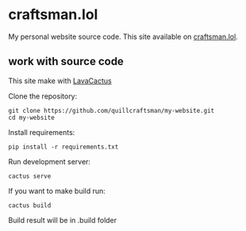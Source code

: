 # craftsman.lol

My personal website source code.
This site available on [craftsman.lol](http://craftsman.lol).

## work with source code

This site make with [LavaCactus](https://github.com/quillcraftsman/lavacactus)

Clone the repository:

    git clone https://github.com/quillcraftsman/my-website.git
    cd my-website

Install requirements:

    pip install -r requirements.txt

Run development server:

    cactus serve

If you want to make build run:

    cactus build 

Build result will be in .build folder